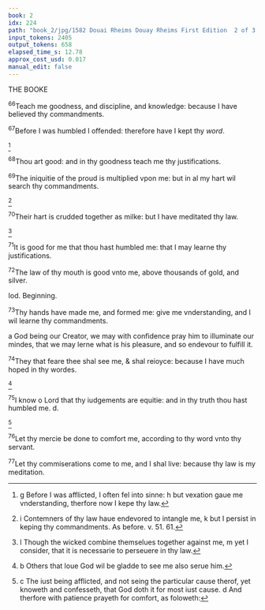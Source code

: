 ```yaml
---
book: 2
idx: 224
path: "book_2/jpg/1582 Douai Rheims Douay Rheims First Edition  2 of 3 1610 Old Testament.pdf-224.jpg"
input_tokens: 2405
output_tokens: 658
elapsed_time_s: 12.78
approx_cost_usd: 0.017
manual_edit: false
---
```

THE BOOKE

<sup>66</sup>Teach me goodness, and discipline, and knowledge: because I have believed thy commandments.

<sup>67</sup>Before I was humbled I offended: therefore have I kept thy *word*.

[^1]

<sup>68</sup>Thou art good: and in thy goodness teach me thy justifications.

<sup>69</sup>The iniquitie of the proud is multiplied vpon me: but in al my hart wil search thy commandments.

[^2]

<sup>70</sup>Their hart is crudded together as milke: but I have meditated thy law.

[^3]

<sup>71</sup>It is good for me that thou hast humbled me: that I may learne thy justifications.

<sup>72</sup>The law of thy mouth is good vnto me, above thousands of gold, and silver.

Iod. Beginning.

<sup>73</sup>Thy hands have made me, and formed me: give me vnderstanding, and I wil learne thy commandments.

<aside>a God being our Creator, we may with confidence pray him to illuminate our mindes, that we may lerne what is his pleasure, and so endevour to fulfill it.</aside>

<sup>74</sup>They that feare thee shal see me, & shal reioyce: because I have much hoped in thy wordes.

[^4]

<sup>75</sup>I know o Lord that thy iudgements are equitie: and in thy truth thou hast humbled me. d.

[^5]

<sup>76</sup>Let thy mercie be done to comfort me, according to thy word vnto thy servant.

<sup>77</sup>Let thy commiserations come to me, and I shal live: because thy law is my meditation.

[^1]: g Before I was afflicted, I often fel into sinne: h but vexation gaue me vnderstanding, therfore now I kepe thy law.

[^2]: i Contemners of thy law haue endevored to intangle me, k but I persist in keping thy commandments. As before. v. 51. 61.

[^3]: l Though the wicked combine themselues together against me, m yet I consider, that it is necessarie to perseuere in thy law.

[^4]: b Others that loue God wil be gladde to see me also serue him.

[^5]: c The iust being afflicted, and not seing the particular cause therof, yet knoweth and confesseth, that God doth it for most iust cause. d And therfore with patience prayeth for comfort, as foloweth:

[^6]: e who am almost dead in tribulation.
